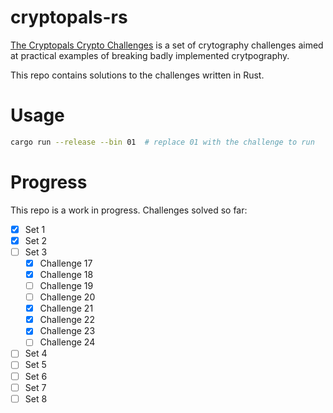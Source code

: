 # cryptopals-rs
[The Cryptopals Crypto Challenges](https://cryptopals.com/) is a set of crytography challenges aimed at practical examples of breaking badly implemented crytpography.

This repo contains solutions to the challenges written in Rust.

# Usage
```bash
cargo run --release --bin 01  # replace 01 with the challenge to run
```

# Progress
This repo is a work in progress. Challenges solved so far:
- [x] Set 1
- [x] Set 2
- [ ] Set 3
  - [x] Challenge 17
  - [x] Challenge 18
  - [ ] Challenge 19
  - [ ] Challenge 20
  - [x] Challenge 21
  - [x] Challenge 22
  - [x] Challenge 23
  - [ ] Challenge 24
- [ ] Set 4
- [ ] Set 5
- [ ] Set 6
- [ ] Set 7
- [ ] Set 8
